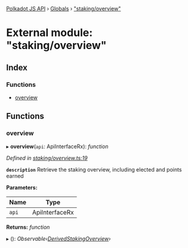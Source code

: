 [Polkadot JS API](../README.md) › [Globals](../globals.md) › ["staking/overview"](_staking_overview_.md)

# External module: "staking/overview"

## Index

### Functions

* [overview](_staking_overview_.md#overview)

## Functions

###  overview

▸ **overview**(`api`: ApiInterfaceRx): *function*

*Defined in [staking/overview.ts:19](https://github.com/polkadot-js/api/blob/506b042f8c/packages/api-derive/src/staking/overview.ts#L19)*

**`description`** Retrieve the staking overview, including elected and points earned

**Parameters:**

Name | Type |
------ | ------ |
`api` | ApiInterfaceRx |

**Returns:** *function*

▸ (): *Observable‹[DerivedStakingOverview](../interfaces/_types_.derivedstakingoverview.md)›*
